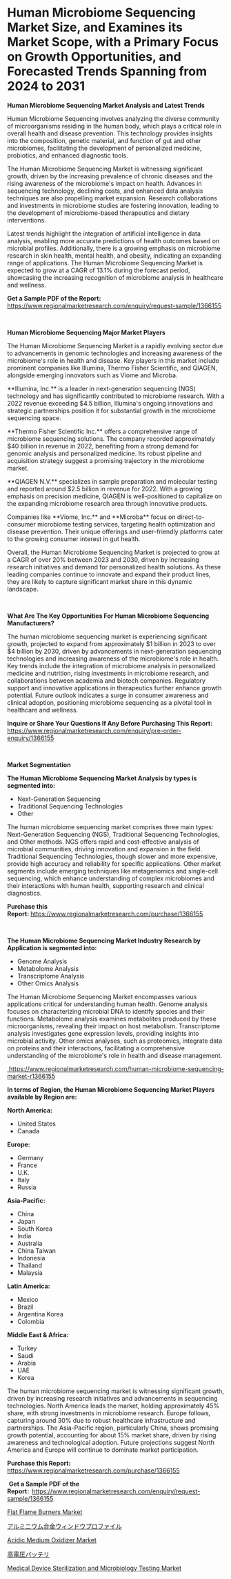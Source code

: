 <p><h1>Human Microbiome Sequencing Market Size, and Examines its Market Scope, with a Primary Focus on Growth Opportunities, and Forecasted Trends Spanning from 2024 to 2031</h1></p><p><strong>Human Microbiome Sequencing Market Analysis and Latest Trends</strong></p>
<p><p>Human Microbiome Sequencing involves analyzing the diverse community of microorganisms residing in the human body, which plays a critical role in overall health and disease prevention. This technology provides insights into the composition, genetic material, and function of gut and other microbiomes, facilitating the development of personalized medicine, probiotics, and enhanced diagnostic tools.</p><p>The Human Microbiome Sequencing Market is witnessing significant growth, driven by the increasing prevalence of chronic diseases and the rising awareness of the microbiome's impact on health. Advances in sequencing technology, declining costs, and enhanced data analysis techniques are also propelling market expansion. Research collaborations and investments in microbiome studies are fostering innovation, leading to the development of microbiome-based therapeutics and dietary interventions.</p><p>Latest trends highlight the integration of artificial intelligence in data analysis, enabling more accurate predictions of health outcomes based on microbial profiles. Additionally, there is a growing emphasis on microbiome research in skin health, mental health, and obesity, indicating an expanding range of applications. The Human Microbiome Sequencing Market is expected to grow at a CAGR of 13.1% during the forecast period, showcasing the increasing recognition of microbiome analysis in healthcare and wellness.</p></p>
<p><strong>Get a Sample PDF of the Report:&nbsp;</strong> <a href="https://www.regionalmarketresearch.com/enquiry/request-sample/1366155">https://www.regionalmarketresearch.com/enquiry/request-sample/1366155</a></p>
<p>&nbsp;</p>
<p><strong>Human Microbiome Sequencing Major Market Players</strong></p>
<p><p>The Human Microbiome Sequencing Market is a rapidly evolving sector due to advancements in genomic technologies and increasing awareness of the microbiome's role in health and disease. Key players in this market include prominent companies like Illumina, Thermo Fisher Scientific, and QIAGEN, alongside emerging innovators such as Viome and Microba.</p><p>**Illumina, Inc.** is a leader in next-generation sequencing (NGS) technology and has significantly contributed to microbiome research. With a 2022 revenue exceeding $4.5 billion, Illumina's ongoing innovations and strategic partnerships position it for substantial growth in the microbiome sequencing space.</p><p>**Thermo Fisher Scientific Inc.** offers a comprehensive range of microbiome sequencing solutions. The company recorded approximately $40 billion in revenue in 2022, benefiting from a strong demand for genomic analysis and personalized medicine. Its robust pipeline and acquisition strategy suggest a promising trajectory in the microbiome market.</p><p>**QIAGEN N.V.** specializes in sample preparation and molecular testing and reported around $2.5 billion in revenue for 2022. With a growing emphasis on precision medicine, QIAGEN is well-positioned to capitalize on the expanding microbiome research area through innovative products.</p><p>Companies like **Viome, Inc.** and **Microba** focus on direct-to-consumer microbiome testing services, targeting health optimization and disease prevention. Their unique offerings and user-friendly platforms cater to the growing consumer interest in gut health.</p><p>Overall, the Human Microbiome Sequencing Market is projected to grow at a CAGR of over 20% between 2023 and 2030, driven by increasing research initiatives and demand for personalized health solutions. As these leading companies continue to innovate and expand their product lines, they are likely to capture significant market share in this dynamic landscape.</p></p>
<p>&nbsp;</p>
<p><strong>What Are The Key Opportunities For Human Microbiome Sequencing Manufacturers?</strong></p>
<p><p>The human microbiome sequencing market is experiencing significant growth, projected to expand from approximately $1 billion in 2023 to over $4 billion by 2030, driven by advancements in next-generation sequencing technologies and increasing awareness of the microbiome's role in health. Key trends include the integration of microbiome analysis in personalized medicine and nutrition, rising investments in microbiome research, and collaborations between academia and biotech companies. Regulatory support and innovative applications in therapeutics further enhance growth potential. Future outlook indicates a surge in consumer awareness and clinical adoption, positioning microbiome sequencing as a pivotal tool in healthcare and wellness.</p></p>
<p><strong>Inquire or Share Your Questions If Any Before Purchasing This Report:</strong> <a href="https://www.regionalmarketresearch.com/enquiry/pre-order-enquiry/1366155">https://www.regionalmarketresearch.com/enquiry/pre-order-enquiry/1366155</a></p>
<p>&nbsp;</p>
<p><strong>Market Segmentation</strong></p>
<p><strong>The Human Microbiome Sequencing Market Analysis by types is segmented into:</strong></p>
<p><ul><li>Next-Generation Sequencing</li><li>Traditional Sequencing Technologies</li><li>Other</li></ul></p>
<p><p>The human microbiome sequencing market comprises three main types: Next-Generation Sequencing (NGS), Traditional Sequencing Technologies, and Other methods. NGS offers rapid and cost-effective analysis of microbial communities, driving innovation and expansion in the field. Traditional Sequencing Technologies, though slower and more expensive, provide high accuracy and reliability for specific applications. Other market segments include emerging techniques like metagenomics and single-cell sequencing, which enhance understanding of complex microbiomes and their interactions with human health, supporting research and clinical diagnostics.</p></p>
<p><strong>Purchase this Report:&nbsp;</strong><a href="https://www.regionalmarketresearch.com/purchase/1366155">https://www.regionalmarketresearch.com/purchase/1366155</a></p>
<p>&nbsp;</p>
<p><strong>The Human Microbiome Sequencing Market Industry Research by Application is segmented into:</strong></p>
<p><ul><li>Genome Analysis</li><li>Metabolome Analysis</li><li>Transcriptome Analysis</li><li>Other Omics Analysis</li></ul></p>
<p><p>The Human Microbiome Sequencing Market encompasses various applications critical for understanding human health. Genome analysis focuses on characterizing microbial DNA to identify species and their functions. Metabolome analysis examines metabolites produced by these microorganisms, revealing their impact on host metabolism. Transcriptome analysis investigates gene expression levels, providing insights into microbial activity. Other omics analyses, such as proteomics, integrate data on proteins and their interactions, facilitating a comprehensive understanding of the microbiome's role in health and disease management.</p></p>
<p><a href="https://www.regionalmarketresearch.com/human-microbiome-sequencing-market-r1366155">&nbsp;https://www.regionalmarketresearch.com/human-microbiome-sequencing-market-r1366155</a></p>
<p><strong>In terms of Region, the Human Microbiome Sequencing Market Players available by Region are:</strong></p>
<p>
    <p> <strong> North America: </strong>
        <ul>
            <li>United States</li>
            <li>Canada</li>
        </ul>
        </p> 
    <p> <strong> Europe: </strong>
        <ul>
            <li>Germany</li>
            <li>France</li>
            <li>U.K.</li>
            <li>Italy</li>
            <li>Russia</li>
        </ul>
        </p> 
    <p> <strong> Asia-Pacific: </strong>
        <ul>
            <li>China</li>
            <li>Japan</li>
            <li>South Korea</li>
            <li>India</li>
            <li>Australia</li>
            <li>China Taiwan</li>
            <li>Indonesia</li>
            <li>Thailand</li>
            <li>Malaysia</li>
        </ul>
        </p> 
    <p> <strong> Latin America: </strong>
        <ul>
            <li>Mexico</li>
            <li>Brazil</li>
            <li>Argentina Korea</li>
            <li>Colombia</li>
        </ul>
        </p> 
    <p> <strong> Middle East & Africa: </strong>
        <ul>
            <li>Turkey</li>
            <li>Saudi</li>
            <li>Arabia</li>
            <li>UAE</li>
            <li>Korea</li>
        </ul>
    </p>
    </p>
<p><p>The human microbiome sequencing market is witnessing significant growth, driven by increasing research initiatives and advancements in sequencing technologies. North America leads the market, holding approximately 45% share, with strong investments in microbiome research. Europe follows, capturing around 30% due to robust healthcare infrastructure and partnerships. The Asia-Pacific region, particularly China, shows promising growth potential, accounting for about 15% market share, driven by rising awareness and technological adoption. Future projections suggest North America and Europe will continue to dominate market participation.</p></p>
<p><strong>Purchase this Report: </strong><a href="https://www.regionalmarketresearch.com/purchase/1366155">https://www.regionalmarketresearch.com/purchase/1366155</a></p>
<p>&nbsp;<strong>Get a Sample PDF of the Report:&nbsp;&nbsp;</strong><a href="https://www.regionalmarketresearch.com/enquiry/request-sample/1366155">https://www.regionalmarketresearch.com/enquiry/request-sample/1366155</a></p>
<p><strong></strong></p>
<p><p><a href="https://www.linkedin.com/pulse/future-ready-strategic-insights-global-flat-flame-burners-market-tkfec">Flat Flame Burners Market</a></p><p><a href="https://medium.com/@emmittkutch2023/%E3%82%B0%E3%83%AD%E3%83%BC%E3%83%90%E3%83%AB%E3%82%A2%E3%83%AB%E3%83%9F%E3%83%8B%E3%82%A6%E3%83%A0%E5%90%88%E9%87%91%E3%82%A6%E3%82%A3%E3%83%B3%E3%83%89%E3%82%A6%E3%83%97%E3%83%AD%E3%83%95%E3%82%A1%E3%82%A4%E3%83%AB%E5%B8%82%E5%A0%B4%E5%88%86%E6%9E%90-%E3%83%88%E3%83%AC%E3%83%B3%E3%83%89-%E4%BA%88%E6%B8%AC-%E3%81%8A%E3%82%88%E3%81%B3%E6%88%90%E9%95%B7%E6%A9%9F%E4%BC%9A-2024-2031-128%E3%83%9A%E3%83%BC%E3%82%B8%E3%81%AE%E3%83%AC%E3%83%9D%E3%83%BC%E3%83%88-3689f57a8b6d?postPublishedType=repub">アルミニウム合金ウィンドウプロファイル</a></p><p><a href="https://issuu.com/reportprime-2/docs/acidic-medium-oxidizer-market-size-_815ca12decd36b">Acidic Medium Oxidizer Market</a></p><p><a href="https://medium.com/@emmittkutch2023/%E9%AB%98%E9%9B%BB%E5%9C%A7%E3%83%90%E3%83%83%E3%83%86%E3%83%AA%E3%83%BC%E5%B8%82%E5%A0%B4%E3%81%AE%E6%B7%B1%E5%A0%80%E3%82%8A-%E3%83%88%E3%83%AC%E3%83%B3%E3%83%89-%E5%B8%82%E5%A0%B4%E3%82%BB%E3%82%B0%E3%83%A1%E3%83%B3%E3%83%86%E3%83%BC%E3%82%B7%E3%83%A7%E3%83%B3-%E7%AB%B6%E5%90%88%E5%88%86%E6%9E%90-09cd4d5a2031?postPublishedType=repub">高電圧バッテリ</a></p><p><a href="https://github.com/LacThu1/Market-Research-Report-List-1/blob/main/medical-device-sterilization-and-microbiology-testing-market.md">Medical Device Sterilization and Microbiology Testing Market</a></p></p>